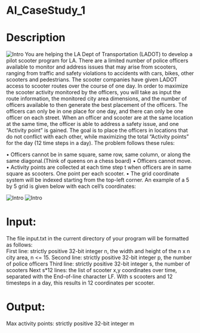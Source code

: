 # AI_CaseStudy_1
# Description 

![Intro](https://raw.githubusercontent.com/MahikanthNag/AI_CaseStudy_1/Scooters.png)
You are helping the LA Dept of Transportation (LADOT) to develop a pilot scooter program for LA. There are a limited number of police officers available to monitor and address issues that may arise from scooters, ranging from traffic and safety violations to accidents with cars, bikes, other scooters and pedestrians. The scooter companies have given LADOT access to scooter routes over the course of one day. In order to maximize the scooter activity monitored by the officers, you will take as input the route information, the monitored city area dimensions, and the number of officers available to then generate the best placement of the officers. The officers can only be in one place for one day, and there can only be one officer on each street. When an officer and scooter are at the same location at the same time, the officer is able to address a safety issue, and one “Activity point” is gained.  The goal is to place the officers in locations that do not conflict with each other, while maximizing the total “Activity points” for the day (12 time steps in a day).  The problem follows these rules: 

•	Officers cannot be in same square, same row, same column, or along the same diagonal.(Think of queens on a chess board)
•	Officers cannot move.
•	Activity points are collected at each time step t when officers are in same square as scooters. One point per each scooter.
•	The grid coordinate system will be indexed starting from the top-left corner.  An example of a 5 by 5 grid is given below with each cell’s coordinates:

![Intro](https://raw.githubusercontent.com/MahikanthNag/AI_CaseStudy_1/SampleState1.png)
![Intro](https://raw.githubusercontent.com/MahikanthNag/AI_CaseStudy_1/SampleState2.png)

# Input: 
The file input.txt in the current directory of your program will be formatted as follows:  
First line: strictly positive 32-bit integer n, the width and height of the n x n city area, n <= 15. 
Second line: strictly positive 32-bit integer p, the number of police officers 
Third line: strictly positive 32-bit integer s, the number of scooters 
Next s*12 lines: the list of scooter x,y coordinates over time, separated with the End-of-line character LF.  With s scooters and 12 timesteps in a day, this results in 12 coordinates per scooter. 
# Output:  
Max activity points: strictly positive 32-bit integer m 
